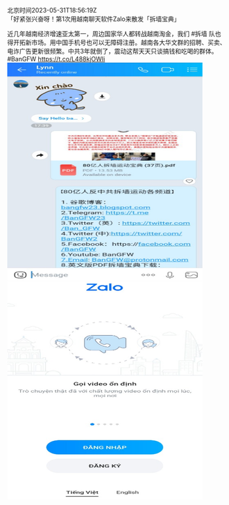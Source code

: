 北京时间2023-05-31T18:56:19Z<br>「好紧张兴奋呀！第1次用越南聊天软件Zalo来散发「拆墙宝典」

近几年越南经济增速亚太第一，周边国家华人都转战越南淘金，我们 #拆墙 队也得开拓新市场。用中国手机号也可以无障碍注册。越南各大华文群的招聘、买卖、电诈广告更新很频繁。中共3年就倒了，震动这帮天天只谈搞钱和吃喝的群体。#BanGFW https://t.co/L488kjOWIi<br><img src='/temp/image/2023/u-Month-5/1663861962579800064_0.jpg' width='450' height='500'><img src='/temp/image/2023/u-Month-5/1663861962579800064_1.jpg' width='450' height='500'><br><br>